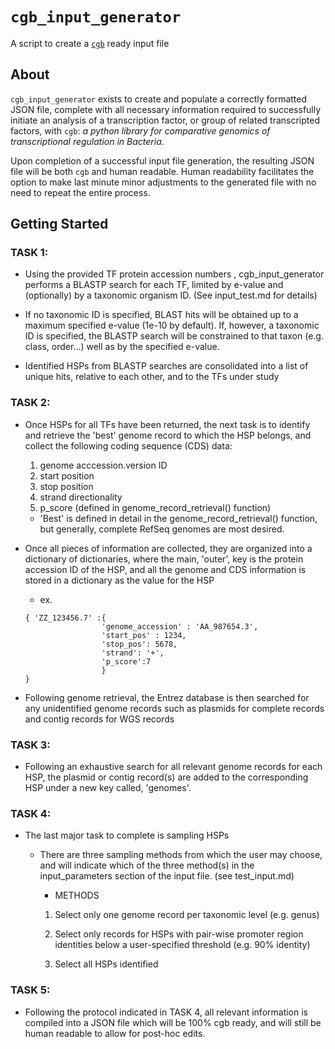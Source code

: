# ``cgb_input_generator``
A script to create a [`cgb`](https://github.com/ErillLab/cgb) ready input file
## About
``cgb_input_generator`` exists to create and populate a correctly formatted JSON file, complete with all necessary information required to successfully initiate an analysis of a transcription factor, or group of related transcripted factors, with ``cgb``: _a python library for comparative genomics of transcriptional regulation in Bacteria_.

Upon completion of a successful input file generation, the resulting JSON file will be both ``cgb`` and human readable. Human readability facilitates the option to make last minute minor adjustments to the generated file with no need to repeat the entire process.
## Getting Started
### TASK 1:
  * Using the provided TF protein accession numbers , cgb_input_generator 
    performs a BLASTP search for each TF, limited by e-value and (optionally) 
    by a taxonomic organism ID. (See input_test.md for details)
  
  * If no taxonomic ID is specified, BLAST hits will be obtained up to a
    maximum specified e-value (1e-10 by default). If, however,  a taxonomic ID 
    is specified, the BLASTP search will be constrained to that taxon (e.g.
    class, order...) well as by the specified e-value.
  
  * Identified HSPs from BLASTP searches are consolidated into a list of
    unique hits, relative to each other, and to the TFs under study 
### TASK 2:
  * Once HSPs for all TFs have been returned, the next task is to identify 
    and retrieve the 'best' genome record to which the HSP belongs, and collect
    the following coding sequence (CDS) data: 
      1. genome acccession.version ID 
      2. start position
      3. stop position
      4. strand directionality
      5. p_score (defined in genome_record_retrieval() function)
      * 'Best' is defined in detail in the genome_record_retrieval() function,
       but generally, complete RefSeq genomes are most desired.
       
  * Once all pieces of information are collected, they are organized into a dictionary of dictionaries, where the main, 'outer', key is the protein accession ID of the HSP, and all the genome and CDS information is stored in a dictionary as the value for the HSP 
     * ex.
      ``` 
      { 'ZZ_123456.7' :{
                       'genome_accession' : 'AA_987654.3',
                       'start_pos' : 1234,
                       'stop_pos': 5678,
                       'strand': '+',
                       'p_score':7
	                   }
      }
      ```
	 
  * Following genome retrieval, the Entrez database is then searched for any 
    unidentified genome records such as plasmids for complete records and contig
    records for WGS records
### TASK 3:
  * Following an exhaustive search for all relevant genome records for each 
  HSP, the plasmid or contig record(s) are added to the corresponding HSP under
  a new key called, 'genomes'.
### TASK 4:
  * The last major task to complete is sampling HSPs
     * There are three sampling methods from which the user may choose, and will
       indicate which of the three method(s) in the input_parameters section
       of the input file. (see test_input.md)
       
       * METHODS
        1. Select only one genome record per taxonomic level (e.g. genus)
	
        2. Select only records for HSPs with pair-wise promoter region 
           identities below a user-specified threshold (e.g. 90% identity)
           
        3. Select all HSPs identified
### TASK 5:
  * Following the protocol indicated in TASK 4, all relevant information is
      compiled into a JSON file which will be 100% cgb ready, and will still be
       human readable to allow for post-hoc edits.
